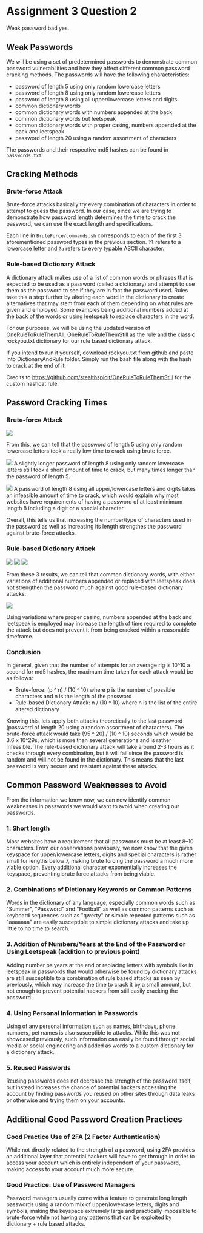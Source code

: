 # Assignment 3 Question 2
Weak password bad yes.
## Weak Passwords
We will be using a set of predetermined passwords to demonstrate common password vulnerabilities and how they affect different common password cracking methods. The passwords will have the following characteristics: 
- password of length 5 using only random lowercase letters
- password of length 8 using only random lowercase letters
- password of length 8 using all upper/lowercase letters and digits
- common dictionary words
- common dictionary words with numbers appended at the back
- common dictionary words but leetspeak
- common dictionary words with proper casing, numbers appended at the back and leetspeak
- password of length 20 using a random assortment of characters

The passwords and their respective md5 hashes can be found in `passwords.txt`

## Cracking Methods
### Brute-force Attack
Brute-force attacks basically try every combination of characters in order to attempt to guess the password. In our case, since we are trying to demonstrate how password length determines the time to crack the password, we can use the exact length and specifications.

Each line in `BruteForce/commands.sh` corresponds to each of the first 3 aforementioned password types in the previous section. `?l` refers to a lowercase letter and `?a` refers to every typable ASCII character.

### Rule-based Dictionary Attack
A dictionary attack makes use of a list of common words or phrases that is expected to be used as a password (called a dictionary) and attempt to use them as the password to see if they are in fact the password used. Rules take this a step further by altering each word in the dictionary to create alternatives that may stem from each of them depending on what rules are given and employed. Some examples being additional numbers added at the back of the words or using leetspeak to replace characters in the word. 

For our purposes, we will be using the updated version of OneRuleToRuleThemAll, OneRuleToRuleThemStill as the rule and the classic rockyou.txt dictionary for our rule based dictionary attack.

If you intend to run it yourself, download rockyou.txt from github and paste into DictionaryAndRule folder. Simply run the bash file along with the hash to crack at the end of it.

Credits to https://github.com/stealthsploit/OneRuleToRuleThemStill for the custom hashcat rule.

## Password Cracking Times
### Brute-force Attack
![](images/image1.png)

From this, we can tell that the password of length 5 using only random lowercase letters took a really low time to crack using brute force.

![](images/image2.png)
A slightly longer password of length 8 using only random lowercase letters still took a short amount of time to crack, but many times longer than the password of length 5.

![](images/image3.png)
A password of length 8 using all upper/lowercase letters and digits takes an infeasible amount of time to crack, which would explain why most websites have requirements of having a password of at least minimum length 8 including a digit or a special character.

Overall, this tells us that increasing the number/type of characters used in the password as well as increasing its length strengthes the password against brute-force attacks.

### Rule-based Dictionary Attack

![](images/image4.png)
![](images/image5.png)
![](images/image6.png)

From these 3 results, we can tell that common dictionary words, with either variations of additional numbers appended or replaced with leetspeak does not strengthen the password much against good rule-based dictionary attacks.

![](images/image7.png)

Using variations where proper casing, numbers appended at the back and leetspeak is employed may increase the length of time required to complete the attack but does not prevent it from being cracked within a reasonable timeframe.

### Conclusion
In general, given that the number of attempts for an average rig is 10^10 a second for md5 hashes, the maximum time taken for each attack would be as follows:
- Brute-force: (p ^ n) / (10 ^ 10) where p is the number of possible characters and n is the length of the password
- Rule-based Dictionary Attack: n / (10 ^ 10) where n is the list of the entire altered dictionary

Knowing this, lets apply both attacks theoretically to the last password (password of length 20 using a random assortment of characters). The brute-force attack would take (95 ^ 20) / (10 ^ 10) seconds which would be 3.6 x 10^29s, which is more than several generations and is rather infeasible. The rule-based dictionary attack will take around 2-3 hours as it checks through every combination, but it will fail since the password is random and will not be found in the dictionary. This means that the last password is very secure and resistant against these attacks.

## Common Password Weaknesses to Avoid
From the information we know now, we can now identify common weaknesses in passwords we would want to avoid when creating our passwords.

### 1. Short length
Mosr websites have a requirement that all passwords must be at least 8–10 characters. From our observations previously, we now know that the given keyspace for upper/lowercase letters, digits and special characters is rather small for lengths below 7, making brute forcing the password a much more viable option. Every additional character exponentially increases the keyspace, preventing brute force attacks from being viable.

### 2. Combinations of Dictionary Keywords or Common Patterns
Words in the dictionary of any language, especially common words such as "Summer", "Password" and "Football" as well as common patterns such as keyboard sequences such as "qwerty" or simple repeated patterns such as "aaaaaaa" are easily susceptible to simple dictionary attacks and take up little to no time to search.

### 3. Addition of Numbers/Years at the End of the Password or Using Leetspeak (addition to previous point)
Adding number os years at the end or replacing letters with symbols like in leetspeak in passwords that would otherwise be found by dictionary attacks are still susceptible to a combination of rule based attacks as seen by previously, which may increase the time to crack it by a small amount, but not enough to prevent potential hackers from still easily cracking the password.

### 4. Using Personal Information in Passwords
Using of any personal information such as names, birthdays, phone numbers, pet names is also susceptible to attacks. While this was not showcased previously, such information can easily be found through social media or social engineering and added as words to a custom dictionary for a dictionary attack.

### 5. Reused Passwords
Reusing passwords does not decrease the strength of the password itself, but instead increases the chance of potential hackers accessing the account by finding passwords you reused on other sites through data leaks or otherwise and trying them on your accounts.

## Additional Good Password Creation Practices
### Good Practice Use of 2FA (2 Factor Authentication)
While not directly related to the strength of a password, using 2FA provides an additional layer that potential hackers will have to get through in order to access your account which is entirely independent of your password, making access to your account much more secure.

### Good Practice: Use of Password Managers
Password managers usually come with a feature to generate long length passwords using a random mix of upper/lowercase letters, digits and symbols, making the keyspace extremely large and practically impossible to brute-force while not having any patterns that can be exploited by dictionary + rule based attacks.